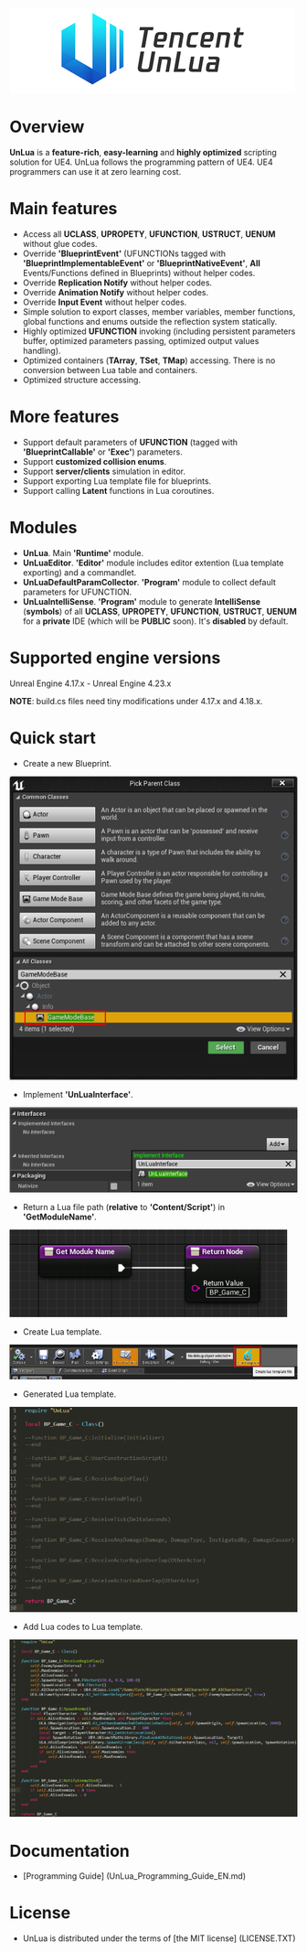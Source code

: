 ![LOGO](./Images/UnLua.png)

# Overview
**UnLua** is a **feature-rich**, **easy-learning** and **highly optimized** scripting solution for UE4. UnLua follows the programming pattern of UE4. UE4 programmers can use it at zero learning cost.


# Main features
* Access all **UCLASS**, **UPROPETY**, **UFUNCTION**, **USTRUCT**, **UENUM** without glue codes.
* Override **'BlueprintEvent'** (UFUNCTIONs tagged with **'BlueprintImplementableEvent'** or **'BlueprintNativeEvent'**, **All** Events/Functions defined in Blueprints) without helper codes.
* Override **Replication Notify** without helper codes.
* Override **Animation Notify** without helper codes.
* Override **Input Event** without helper codes.
* Simple solution to export classes, member variables, member functions, global functions and enums outside the reflection system statically.
* Highly optimized **UFUNCTION** invoking (including persistent parameters buffer, optimized parameters passing, optimized output values handling).
* Optimized containers (**TArray**, **TSet**, **TMap**) accessing. There is no conversion between Lua table and containers.
* Optimized structure accessing.


# More features
* Support default parameters of **UFUNCTION** (tagged with **'BlueprintCallable'** or **'Exec'**) parameters.
* Support **customized collision enums**.
* Support **server/clients** simulation in editor.
* Support exporting Lua template file for blueprints.
* Support calling **Latent** functions in Lua coroutines.


# Modules
* **UnLua**. Main **'Runtime'** module.
* **UnLuaEditor**. **'Editor'** module includes editor extention (Lua template exporting) and a commandlet.
* **UnLuaDefaultParamCollector**. **'Program'** module to collect default parameters for UFUNCTION.
* **UnLuaIntelliSense**. **'Program'** module to generate **IntelliSense** (**symbols**) of all **UCLASS**, **UPROPETY**, **UFUNCTION**, **USTRUCT**, **UENUM** for a **private** IDE (which will be **PUBLIC** soon). It's **disabled** by default.


# Supported engine versions
Unreal Engine 4.17.x - Unreal Engine 4.23.x

**NOTE**: build.cs files need tiny modifications under 4.17.x and 4.18.x.


# Quick start
* Create a new Blueprint.

![CREATE_BLUEPRINT](./Images/create_blueprint.png)

* Implement **'UnLuaInterface'**.

![IMPLEMENT_UnLuaInterface](./Images/implement_UnLuaInterface.png)

* Return a Lua file path (**relative** to **'Content/Script'**) in **'GetModuleName'**.

![IMPLEMENT_GetModuleName](./Images/implement_GetModuleName.png)

* Create Lua template.

![CREATE_LUA_TEMPLATE](./Images/lua_template.png)

* Generated Lua template.

![GENERATED_LUA_TEMPLATE](./Images/generated_lua_template.png)

* Add Lua codes to Lua template.

![FINAL_LUA_FILE](./Images/final_lua_file.png)


# Documentation
* [Programming Guide] (UnLua_Programming_Guide_EN.md)


# License
* UnLua is distributed under the terms of [the MIT license] (LICENSE.TXT)
